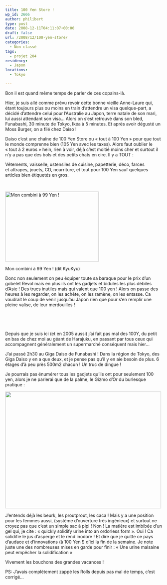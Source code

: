 ```yaml
---
title: 100 Yen Store !
wp_id: 2666
author: philibert
type: post
date: 2008-12-11T04:11:07+00:00
draft: false
url: /2008/12/100-yen-store/
categories:
  - Non classé
tags:
  - projet 204
residency:
  - Japon
locations:
  - Tokyo

---
```

Bon il est quand même temps de parler de ces copains-là.

Hier, je suis allé comme prévu revoir cette bonne vieille Anne-Laure qui, étant toujours plus ou moins en train d&rsquo;attendre un visa quelque-part, a décidé d&rsquo;attendre celui pour l&rsquo;Australie au Japon, terre natale de son mari, lui aussi attendant son visa&#8230; Alors on s&rsquo;est retrouvé dans son bled, Funabashi, 30 minute de Tokyo, Ikéa à 5 minutes. Et après avoir dégusté un Moss Burger, on a filé chez Daiso !

Daiso c&rsquo;est une chaîne de 100 Yen Store ou « tout à 100 Yen » pour que tout le monde comprenne bien (105 Yen avec les taxes). Alors faut oublier le « tout à 2 euros » hein, rien à voir, déjà c&rsquo;est moitié moins cher et surtout il n&rsquo;y a pas que des bols et des petits chats en cire. Il y a TOUT :
  
Vêtements, vaisselle, ustensiles de cuisine, papetterie, déco, farces et attrapes, jouets, CD, nourriture, et tout pour 100 Yen sauf quelques articles bien étiquetés en gros.

 

<div id="attachment_775" class="wp-caption alignright" style="max-width: 300px">
  <a href="http://benmerde.com/wp-content/uploads/img_5599.jpg"><img class="size-full wp-image-775" title="img_5599" src="http://benmerde.com/wp-content/uploads/img_5599.jpg" alt="Mon combini à 99 Yen !" width="300" height="225" /></a>
  
  <p class="wp-caption-text">
    Mon combini à 99 Yen ! (dit KyuKyu)
  </p>
</div>

Donc non seulement on peu équiper toute sa baraque pour le prix d&rsquo;un gobelet Revol mais en plus ils ont les gadjets et bidules les plus débiles d&rsquo;Asie ! Des trucs inutiles mais qui valent que 100 yen ! Alors on passe des heures à les regarder, on les achète, on les ramène, on les entasse. Ca vaudrait le coup de venir jusqu&rsquo;au Japon rien que pour s&rsquo;en remplir une pleine valise, de leur merdouilles !

 

 

Depuis que je suis ici (et en 2005 aussi) j&rsquo;ai fait pas mal des 100Y, du petit en bas de chez moi au géant de Harajuku, en passant par tous ceux qui accompagnent généralement un supermarché conséquent mais hier&#8230;
  
J&rsquo;ai passé 2h30 au Giga Daiso de Funabashi ! Dans la région de Tokyo, des Giga Daiso y en a que deux, et je pense pas qu&rsquo;il y en aie besoin de plus. 6 étages d&rsquo;à peu près 500m2 chacun ! Un truc de dingue !

Je pourrais pas énumérer tous les gadjets qu&rsquo;ils ont pour seulement 100 yen, alors je ne parlerai que de la palme, le Gizmo d&rsquo;Or du burlesque pratique :

[<img class="aligncenter size-full wp-image-768" title="minitoilet1" src="http://benmerde.com/wp-content/uploads/minitoilet1.jpg" alt="" width="500" height="375" />][1]

J&rsquo;entends déjà les beurk, les proutprout, les caca ! Mais y a une position pour les femmes aussi, (système d&rsquo;ouverture très ingénieux) et surtout ne croyez pas que c&rsquo;est un simple sac à pipi ! Non ! La matière est imbibée d&rsquo;un gel qui, je cite : « quickly solidify urine into an ordorless form ». Oui ! Ca solidifie le jus d&rsquo;asperge et le rend inodore ! Et dire que je quitte ce pays d&rsquo;audace et d&rsquo;innovations (à 100 Yen !) d&rsquo;ici la fin de la semaine. Je note juste une des nombreuses mises en garde pour finir : « Une urine malsaine peut empêcher la solidification »

Vivement les bouchons des grandes vacances !

PS: J&rsquo;avais complètement zappé les Rolls depuis pas mal de temps, c&rsquo;est corrigé&#8230;

 [1]: http://benmerde.com/wp-content/uploads/minitoilet1.jpg